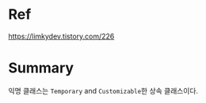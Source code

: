 # Ref

https://limkydev.tistory.com/226

# Summary

익명 클래스는 `Temporary` and `Customizable`한 상속 클래스이다.